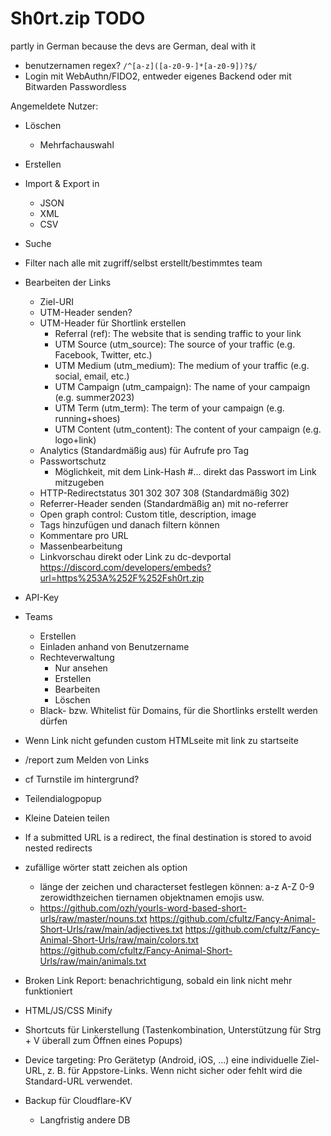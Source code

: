 # Sh0rt.zip TODO

partly in German because the devs are German, deal with it

- benutzernamen regex? `/^[a-z]([a-z0-9-]*[a-z0-9])?$/`
- Login mit WebAuthn/FIDO2, entweder eigenes Backend oder mit Bitwarden Passwordless

Angemeldete Nutzer:
- Löschen
	- Mehrfachauswahl
- Erstellen
- Import & Export in
	- JSON
	- XML
	- CSV
- Suche
- Filter nach alle mit zugriff/selbst erstellt/bestimmtes team
- Bearbeiten der Links
	- Ziel-URI
	- UTM-Header senden?
	- UTM-Header für Shortlink erstellen
		- Referral (ref): The website that is sending traffic to your link
		- UTM Source (utm_source): The source of your traffic (e.g. Facebook, Twitter, etc.)
		- UTM Medium (utm_medium): The medium of your traffic (e.g. social, email, etc.)
		- UTM Campaign (utm_campaign): The name of your campaign (e.g. summer2023)
		- UTM Term (utm_term): The term of your campaign (e.g. running+shoes)
		- UTM Content (utm_content): The content of your campaign (e.g. logo+link)
	- Analytics (Standardmäßig aus) für Aufrufe pro Tag
	- Passwortschutz
		- Möglichkeit, mit dem Link-Hash #... direkt das Passwort im Link mitzugeben
	- HTTP-Redirectstatus 301 302 307 308 (Standardmäßig 302)
	- Referrer-Header senden (Standardmäßig an) mit no-referrer
	- Open graph control: Custom title, description, image
	- Tags hinzufügen und danach filtern können
	- Kommentare pro URL
	- Massenbearbeitung
	- Linkvorschau direkt oder Link zu dc-devportal https://discord.com/developers/embeds?url=https%253A%252F%252Fsh0rt.zip
- API-Key
- Teams
	- Erstellen
	- Einladen anhand von Benutzername
	- Rechteverwaltung
		- Nur ansehen
		- Erstellen
		- Bearbeiten
		- Löschen
	- Black- bzw. Whitelist für Domains, für die Shortlinks erstellt werden dürfen

- Wenn Link nicht gefunden custom HTMLseite mit link zu startseite
- /report zum Melden von Links
- cf Turnstile im hintergrund?
- Teilendialogpopup
- Kleine Dateien teilen
- If a submitted URL is a redirect, the final destination is stored to avoid nested redirects
- zufällige wörter statt zeichen als option
	- länge der zeichen und characterset festlegen können: a-z A-Z 0-9 zerowidthzeichen tiernamen objektnamen emojis usw.
	- https://github.com/ozh/yourls-word-based-short-urls/raw/master/nouns.txt https://github.com/cfultz/Fancy-Animal-Short-Urls/raw/main/adjectives.txt https://github.com/cfultz/Fancy-Animal-Short-Urls/raw/main/colors.txt https://github.com/cfultz/Fancy-Animal-Short-Urls/raw/main/animals.txt
- Broken Link Report: benachrichtigung, sobald ein link nicht mehr funktioniert
- HTML/JS/CSS Minify
- Shortcuts für Linkerstellung (Tastenkombination, Unterstützung für Strg + V überall zum Öffnen eines Popups)
- Device targeting: Pro Gerätetyp (Android, iOS, ...) eine individuelle Ziel-URL, z. B. für Appstore-Links. Wenn nicht sicher oder fehlt wird die Standard-URL verwendet.
- Backup für Cloudflare-KV
	- Langfristig andere DB
